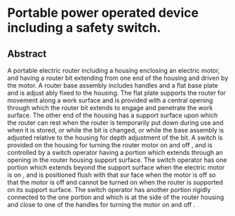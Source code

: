 # Portable power operated device including a safety switch.

## Abstract
A portable electric router including a housing enclosing an electric motor, and having a router bit extending from one end of the housing and driven by the motor. A router base assembly includes handles and a flat base plate and is adjust ably fixed to the housing. The flat plate supports the router for movement along a work surface and is provided with a central opening through which the router bit extends to engage and penetrate the work surface. The other end of the housing has a support surface upon which the router can rest when the router is temporarily put down during use and when it is stored, or while the bit is changed, or while the base assembly is adjusted relative to the housing for depth adjustment of the bit. A switch is provided on the housing for turning the router motor on and off , and is controlled by a switch operator having a portion which extends through an opening in the router housing support surface. The switch operator has one portion which extends beyond the support surface when the electric motor is on , and is positioned flush with that sur face when the motor is off so that the motor is off and cannot be turned on when the router is supported on its support surface. The switch operator has another portion rigidly connected to the one portion and which is at the side of the router housing and close to one of the handles for turning the motor on and off .